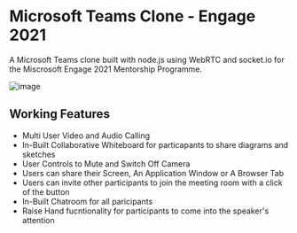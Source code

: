 # Microsoft Teams Clone - Engage 2021
A Microsoft Teams clone built with node.js using WebRTC and socket.io for the Miscrosoft Engage 2021 Mentorship Programme.

![image](https://user-images.githubusercontent.com/47378678/125184554-59f3d800-e23c-11eb-9804-84399b8b77d6.png)

## Working Features
- Multi User Video and Audio Calling
- In-Built Collaborative Whiteboard for particapants to share diagrams and sketches
- User Controls to Mute and Switch Off Camera
- Users can share their Screen, An Application Window or A Browser Tab
- Users can invite other participants to join the meeting room with a click of the button
- In-Built Chatroom for all paricipants
- Raise Hand fucntionality for participants to come into the speaker's attention

## 
